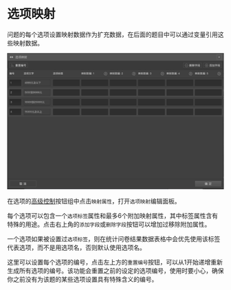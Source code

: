 # 选项映射

问题的每个选项设置映射数据作为扩充数据，在后面的题目中可以通过变量引用这些映射数据。

<img src='./images/option-mapping.png'>

在选项的[高级控制](../node-setting/option.md#高级控制)按钮组中点击`映射属性`，打开`选项映射`编辑面板。

每个选项可以包含一个`选项标签`属性和最多6个附加映射属性，其中标签属性含有特殊的用途。点击右上角的`添加字段`或`删除字段`按钮可以增加过移除附加属性。

一个选项如果被设置过`选项标签`，则在统计问卷结果数据表格中会优先使用该标签代表选项，而不是用选项名，否则默认使用选项名。

这里可以设置每个选项的编号，点击左上方的`重置编号`按钮，可以从1开始递增重新生成所有选项的编号。该功能会重置之前的设定的选项编号，使用时要小心，确保你之前没有为该题的某些选项设置具有特殊含义的编号。
